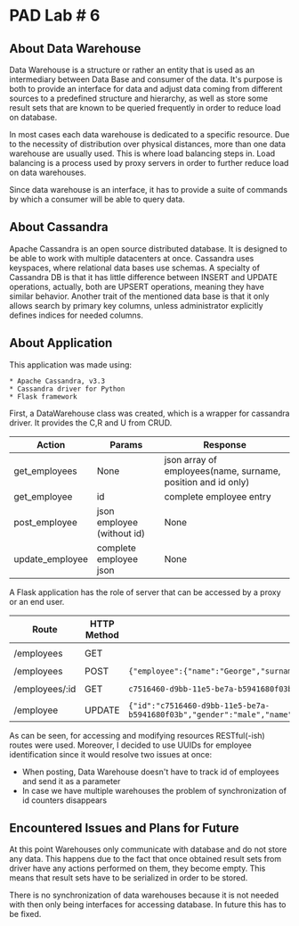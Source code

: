 # PAD Lab \# 6

## About Data Warehouse

  Data Warehouse is a structure or rather an entity that is used as an intermediary between Data Base and consumer of the data. It's purpose is both to provide an interface for data and adjust data coming from different sources to a predefined structure and hierarchy, as well as store some result sets that are known to be queried frequently in order to reduce load on database. 

  In most cases each data warehouse is dedicated to a specific resource.
  Due to the necessity of distribution over physical distances, more than one data warehouse are usually used. This is where load balancing steps in. Load balancing is a process used by proxy servers in order to further reduce load on data warehouses.

  Since data warehouse is an interface, it has to provide a suite of commands by which a consumer will be able to query data. 

## About Cassandra

  Apache Cassandra is an open source distributed database. It is designed to be able to work with multiple datacenters at once. Cassandra uses keyspaces, where relational data bases use schemas. A specialty of Cassandra DB is that it has little difference between INSERT and UPDATE operations, actually, both are UPSERT operations, meaning they have similar behavior. 
  Another trait of the mentioned data base is that it only allows search by primary key columns, unless administrator explicitly defines indices for needed columns.

## About Application

  This application was made using:

    * Apache Cassandra, v3.3
    * Cassandra driver for Python
    * Flask framework

  First, a DataWarehouse class was created, which is a wrapper for cassandra driver. It provides the C,R and U from CRUD.

  | Action | Params | Response |
  | ------------- |-------------| -----|
  | get_employees | None | json array of employees(name, surname, position and id only) |
  | get_employee | id | complete employee entry |
  | post_employee | json employee (without id) | None |
  | update_employee | complete employee json | None |

  A Flask application has the role of server that can be accessed by a proxy or an end user.

  | Route | HTTP Method | ex Request | ex Response |
  | ------ | ---- | ----------- | ---------- |
  | /employees | GET | | `[{"name":"George","surname":"Pliskin","position":"CFO","id":"a971fd90-da35-11e5-9f0d-0bbbe57c8d4f"}]` |
  | /employees | POST | `{"employee":{"name":"George","surname":"Pliskin","gender":"male","position":"CFO","salary":"1000"}}` | `{"code":"200"}` |
  | /employees/:id | GET | `c7516460-d9bb-11e5-be7a-b5941680f03b` | `{"id":"c7516460-d9bb-11e5-be7a-b5941680f03b","gender":"male","name":"Jora","position":"CEO","salary":"1000000","surname":"Kardan"}` |
  | /employee | UPDATE | `{"id":"c7516460-d9bb-11e5-be7a-b5941680f03b","gender":"male","name":"George","position":"CEO","salary":"1000000","surname":"Kardan"}` | `{"code":"200"}` |

As can be seen, for accessing and modifying resources RESTful(-ish) routes were used.
Moreover, I decided to use UUIDs for employee identification since it would resolve two issues at once:

  * When posting, Data Warehouse doesn't have to track id of employees and send it as a parameter
  * In case we have multiple warehouses the problem of synchronization of id counters disappears


## Encountered Issues and Plans for Future

At this point Warehouses only communicate with database and do not store any data. This happens due to the fact that once obtained result sets from driver have any actions performed on them, they become empty. This means that result sets have to be serialized in order to be stored.

There is no synchronization of data warehouses because it is not needed with then only being interfaces for accessing database. In future this has to be fixed.
